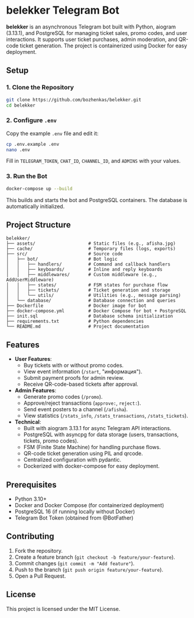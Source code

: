# belekker Telegram Bot

**belekker** is an asynchronous Telegram bot built with Python, aiogram (3.13.1), and PostgreSQL for managing ticket
sales, promo codes, and user interactions. It supports user ticket purchases, admin moderation, and QR-code ticket
generation. The project is containerized using Docker for easy deployment.

## Setup

### 1. Clone the Repository

```bash
git clone https://github.com/bozhenkas/belekker.git
cd belekker
```

### 2. Configure `.env`

Copy the example `.env` file and edit it:

```bash
cp .env.example .env
nano .env
```

Fill in `TELEGRAM_TOKEN`, `CHAT_ID`, `CHANNEL_ID`, and `ADMINS` with your values.

### 3. Run the Bot

```bash
docker-compose up --build
```

This builds and starts the bot and PostgreSQL containers. The database is automatically initialized.

## Project Structure

```
belekker/
├── assets/                    # Static files (e.g., afisha.jpg)
├── cache/                     # Temporary files (logs, exports)
├── src/                       # Source code
│   ├── bot/                   # Bot logic
│   │   ├── handlers/          # Command and callback handlers
│   │   ├── keyboards/         # Inline and reply keyboards
│   │   ├── middlewares/       # Custom middleware (e.g., AddUserMiddleware)
│   │   ├── states/            # FSM states for purchase flow
│   │   ├── tickets/           # Ticket generation and storage
│   │   └── utils/             # Utilities (e.g., message parsing)
│   └── database/              # Database connection and queries
├── Dockerfile                 # Docker image for bot
├── docker-compose.yml         # Docker Compose for bot + PostgreSQL
├── init.sql                   # Database schema initialization
├── requirements.txt           # Python dependencies
└── README.md                  # Project documentation
```

## Features

- **User Features**:
    - Buy tickets with or without promo codes.
    - View event information (`/start`, "информация").
    - Submit payment proofs for admin review.
    - Receive QR-code-based tickets after approval.
- **Admin Features**:
    - Generate promo codes (`/promo`).
    - Approve/reject transactions (`approve:`, `reject:`).
    - Send event posters to a channel (`/afisha`).
    - View statistics (`/stats_info`, `/stats_transactions`, `/stats_tickets`).
- **Technical**:
    - Built with aiogram 3.13.1 for async Telegram API interactions.
    - PostgreSQL with asyncpg for data storage (users, transactions, tickets, promo codes).
    - FSM (Finite State Machine) for handling purchase flows.
    - QR-code ticket generation using PIL and qrcode.
    - Centralized configuration with pydantic.
    - Dockerized with docker-compose for easy deployment.


## Prerequisites

- Python 3.10+
- Docker and Docker Compose (for containerized deployment)
- PostgreSQL 16 (if running locally without Docker)
- Telegram Bot Token (obtained from @BotFather)


## Contributing

1. Fork the repository.
2. Create a feature branch (`git checkout -b feature/your-feature`).
3. Commit changes (`git commit -m "Add feature"`).
4. Push to the branch (`git push origin feature/your-feature`).
5. Open a Pull Request.

## License

This project is licensed under the MIT License.

